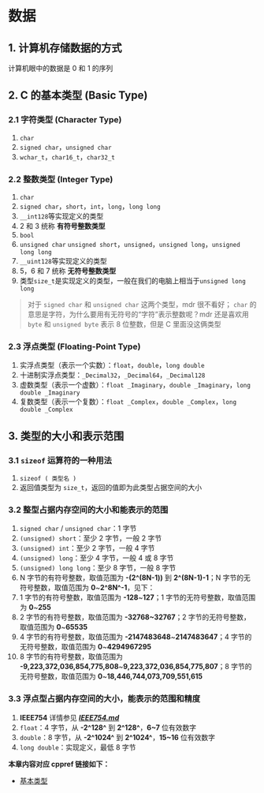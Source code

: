 # 数据

## 1. 计算机存储数据的方式

计算机眼中的数据是 0 和 1 的序列

## 2. C 的基本类型 (Basic Type)

### 2.1 字符类型 (Character Type)

1. `char`
2. `signed char`，`unsigned char`
3. `wchar_t`，`char16_t`，`char32_t`

### 2.2 整数类型 (Integer Type)

1. `char`
2. `signed char`，`short`，`int`，`long`，`long long`
3. `__int128`等实现定义的类型
4. 2 和 3 统称 **有符号整数类型**
5. `bool`
6. `unsigned char` `unsigned short`，`unsigned`，`unsigned long`，`unsigned long long`
7. `__uint128`等实现定义的类型
8. 5，6 和 7 统称 **无符号整数类型**
9. 类型`size_t`是实现定义的类型，一般在我们的电脑上相当于`unsigned long long`

> 对于 `signed char` 和 `unsigned char` 这两个类型，mdr 很不看好；
> `char` 的意思是字符，为什么要用有无符号的“字符”表示整数呢？mdr 还是喜欢用 `byte` 和 `unsigned byte` 表示 8 位整数，但是 C 里面没这俩类型

### 2.3 浮点类型 (Floating-Point Type)

1. 实浮点类型（表示一个实数）：`float`，`double`，`long double`
2. 十进制实浮点类型：`_Decimal32`，`_Decimal64`，`_Decimal128`
3. 虚数类型（表示一个虚数）：`float _Imaginary`，`double _Imaginary`，`long double _Imaginary`
4. 复数类型（表示一个复数）：`float _Complex`，`double _Complex`，`long double _Complex`

## 3. 类型的大小和表示范围

### 3.1 `sizeof` 运算符的一种用法

1. `sizeof ( 类型名 )`
2. 返回值类型为 `size_t`，返回的值即为此类型占据空间的大小

### 3.2 整型占据内存空间的大小和能表示的范围

1. `signed char` / `unsigned char`：1 字节
2. `(unsigned) short`：至少 2 字节，一般 2 字节
3. `(unsigned) int`：至少 2 字节，一般 4 字节
4. `(unsigned) long`：至少 4 字节，一般 4 或 8 字节
5. `(unsigned) long long`：至少 8 字节，一般 8 字节
6. N 字节的有符号整数，取值范围为 **-(2^(8N-1))** 到 **2^(8N-1)-1**；N 字节的无符号整数，取值范围为 **0**~**2^8N^-1**，见下：
7. 1 字节的有符号整数，取值范围为 **-128**\~**127**；1 字节的无符号整数，取值范围为 **0**\~**255**
8. 2 字节的有符号整数，取值范围为 **-32768\~32767**；2 字节的无符号整数，取值范围为 **0**\~**65535**
9. 4 字节的有符号整数，取值范围为 **-2147483648**\~**2147483647**；4 字节的无符号整数，取值范围为 **0**\~**4294967295**
10. 8 字节的有符号整数，取值范围为 **-9,223,372,036,854,775,808**\~**9,223,372,036,854,775,807**；8 字节的无符号整数，取值范围为
    **0**\~**18,446,744,073,709,551,615**

### 3.3 浮点型占据内存空间的大小，能表示的范围和精度

1. **IEEE754** 详情参见 [**_IEEE754.md_**](/教程/番外/1_IEEE754.md)
2. `float`：4 字节，从 **-2^128^** 到 **2^128^**，**6~7** 位有效数字
3. `double`：8 字节，从 **-2^1024^** 到 **2^1024^**，**15~16** 位有效数字
4. `long double`：实现定义，最低 8 字节

**本章内容对应 cppref 链接如下：**

- [基本类型](https://zh.cppreference.com/w/c/language/arithmetic_types)
